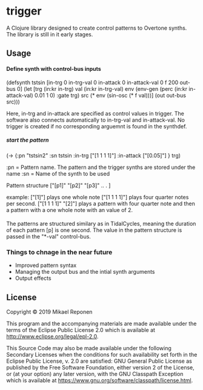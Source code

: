 # trigger

A Clojure library designed to create control patterns to Overtone synths. The library is still in it early stages.

## Usage

#### Define synth with control-bus inputs
(defsynth tstsin [in-trg 0 in-trg-val 0 in-attack 0 in-attack-val 0 f 200 out-bus 0] (let [trg (in:kr in-trg)
                                                                                           val (in:kr in-trg-val)
                                                                                           env (env-gen (perc (in:kr in-attack-val) 0.01 1 0) :gate trg)
                                                                                           src (* env (sin-osc (* f val)))]
                                                                                                                                                                                         (out out-bus src)))

Here, in-trg and in-attack are specified as control values in trigger. The software also connects automatically to in-trg-val and in-attack-val. No trigger is created if no corresponding arguemnt is found in the synthdef.

##### start the pattern

(-> {:pn "tstsin2" :sn tstsin :in-trg ["[1 1 1 1]"] :in-attack ["[0.05]"] } trg)

:pn = Pattern name. The pattern and the trigger synths are stored under the name
:sn = Name of the synth to be used

Pattern structure
["[p1]"  "[p2]"  "[p3]" .. . ]

example:
["[1]"] plays one whole note
["[1 1 1 1]"] plays four quarter notes per second.
["[1 1 1 1]" "[2]"] plays a pattern with four quarter note and then a pattern with a one whole note with an value of 2.


####
The patterns are structured similary as in TidalCycles, meaning the duration of each pattern  [p] is one second.  The value in the pattern structure is passed in the "*-val" control-bus.  


### Things to chnage in the near future
  - Improved pattern syntax
  - Managing the output bus and the intial synth arguments
  - Output effects
## License

Copyright © 2019 Mikael Reponen

This program and the accompanying materials are made available under the
terms of the Eclipse Public License 2.0 which is available at
http://www.eclipse.org/legal/epl-2.0.

This Source Code may also be made available under the following Secondary
Licenses when the conditions for such availability set forth in the Eclipse
Public License, v. 2.0 are satisfied: GNU General Public License as published by
the Free Software Foundation, either version 2 of the License, or (at your
option) any later version, with the GNU Classpath Exception which is available
at https://www.gnu.org/software/classpath/license.html.

